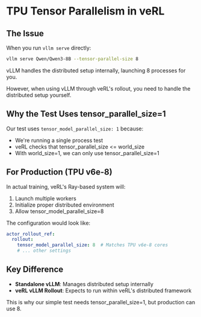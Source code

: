 # TPU Tensor Parallelism in veRL

## The Issue

When you run `vllm serve` directly:
```bash
vllm serve Qwen/Qwen3-8B --tensor-parallel-size 8
```

vLLM handles the distributed setup internally, launching 8 processes for you.

However, when using vLLM through veRL's rollout, you need to handle the distributed setup yourself.

## Why the Test Uses tensor_parallel_size=1

Our test uses `tensor_model_parallel_size: 1` because:
- We're running a single process test
- veRL checks that tensor_parallel_size <= world_size
- With world_size=1, we can only use tensor_parallel_size=1

## For Production (TPU v6e-8)

In actual training, veRL's Ray-based system will:
1. Launch multiple workers
2. Initialize proper distributed environment
3. Allow tensor_model_parallel_size=8

The configuration would look like:
```yaml
actor_rollout_ref:
  rollout:
    tensor_model_parallel_size: 8  # Matches TPU v6e-8 cores
    # ... other settings
```

## Key Difference

- **Standalone vLLM**: Manages distributed setup internally
- **veRL vLLM Rollout**: Expects to run within veRL's distributed framework

This is why our simple test needs tensor_parallel_size=1, but production can use 8.